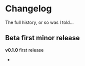 # Changelog

<summary>The full history, or so was I told...</summary>

## Beta first minor release

**v0.1.0** first release

- 
